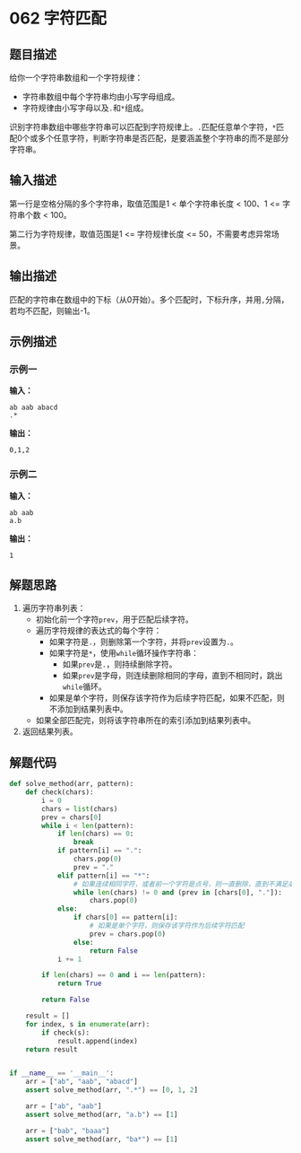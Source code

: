 # 062 字符匹配

## 题目描述

给你一个字符串数组和一个字符规律：
- 字符串数组中每个字符串均由小写字母组成。
- 字符规律由小写字母以及`.`和`*`组成。

识别字符串数组中哪些字符串可以匹配到字符规律上。`.`匹配任意单个字符，`*`匹配0个或多个任意字符，判断字符串是否匹配，是要涵盖整个字符串的而不是部分字符串。

## 输入描述

第一行是空格分隔的多个字符串，取值范围是1 < 单个字符串长度 < 100、1 <= 字符串个数 < 100。
  
第二行为字符规律，取值范围是1 <= 字符规律长度 <= 50，不需要考虑异常场景。

## 输出描述

匹配的字符串在数组中的下标（从0开始）。多个匹配时，下标升序，并用`,`分隔，若均不匹配，则输出-1。

## 示例描述

### 示例一

**输入：**
```text
ab aab abacd
.*
```

**输出：**
```text
0,1,2
```

### 示例二

**输入：**
```text
ab aab
a.b
```

**输出：**
```text
1
```

## 解题思路

1. 遍历字符串列表：
    - 初始化前一个字符`prev`，用于匹配后续字符。
    - 遍历字符规律的表达式的每个字符：
        - 如果字符是`.`，则删除第一个字符，并将`prev`设置为`.`。
        - 如果字符是`*`，使用`while`循环操作字符串：
          - 如果`prev`是`.`，则持续删除字符。
          - 如果`prev`是字母，则连续删除相同的字母，直到不相同时，跳出`while`循环。
        - 如果是单个字符，则保存该字符作为后续字符匹配，如果不匹配，则不添加到结果列表中。
    - 如果全部匹配完，则将该字符串所在的索引添加到结果列表中。
2. 返回结果列表。    

## 解题代码

```python
def solve_method(arr, pattern):
    def check(chars):
        i = 0
        chars = list(chars)
        prev = chars[0]
        while i < len(pattern):
            if len(chars) == 0:
                break
            if pattern[i] == ".":
                chars.pop(0)
                prev = "."
            elif pattern[i] == "*":
                # 如果连续相同字符，或者前一个字符是点号，则一直删除，直到不满足条件
                while len(chars) != 0 and (prev in [chars[0], "."]):
                    chars.pop(0)
            else:
                if chars[0] == pattern[i]:
                    # 如果是单个字符，则保存该字符作为后续字符匹配
                    prev = chars.pop(0)
                else:
                    return False
            i += 1

        if len(chars) == 0 and i == len(pattern):
            return True

        return False

    result = []
    for index, s in enumerate(arr):
        if check(s):
            result.append(index)
    return result


if __name__ == '__main__':
    arr = ["ab", "aab", "abacd"]
    assert solve_method(arr, ".*") == [0, 1, 2]

    arr = ["ab", "aab"]
    assert solve_method(arr, "a.b") == [1]

    arr = ["bab", "baaa"]
    assert solve_method(arr, "ba*") == [1]
```

